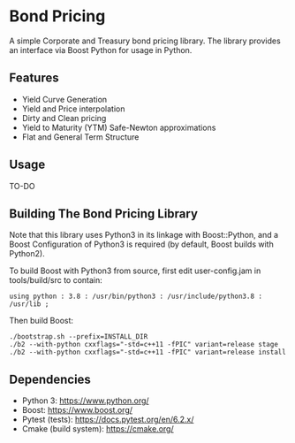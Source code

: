 # Bond Pricing

A simple Corporate and Treasury bond pricing library. The library provides an interface via Boost Python for usage in Python.

## Features

* Yield Curve Generation
* Yield and Price interpolation
* Dirty and Clean pricing
* Yield to Maturity (YTM) Safe-Newton approximations
* Flat and General Term Structure

## Usage

TO-DO

## Building The Bond Pricing Library

Note that this library uses Python3 in its linkage with Boost::Python, and a Boost Configuration of Python3 is required (by default, Boost builds with Python2).

To build Boost with Python3 from source, first edit user-config.jam in tools/build/src to contain:

```
using python : 3.8 : /usr/bin/python3 : /usr/include/python3.8 : /usr/lib ;
```
Then build Boost:
```
./bootstrap.sh --prefix=INSTALL_DIR
./b2 --with-python cxxflags="-std=c++11 -fPIC" variant=release stage
./b2 --with-python cxxflags="-std=c++11 -fPIC" variant=release install
```

## Dependencies

* Python 3: https://www.python.org/
* Boost: https://www.boost.org/
* Pytest (tests): https://docs.pytest.org/en/6.2.x/
* Cmake (build system): https://cmake.org/
